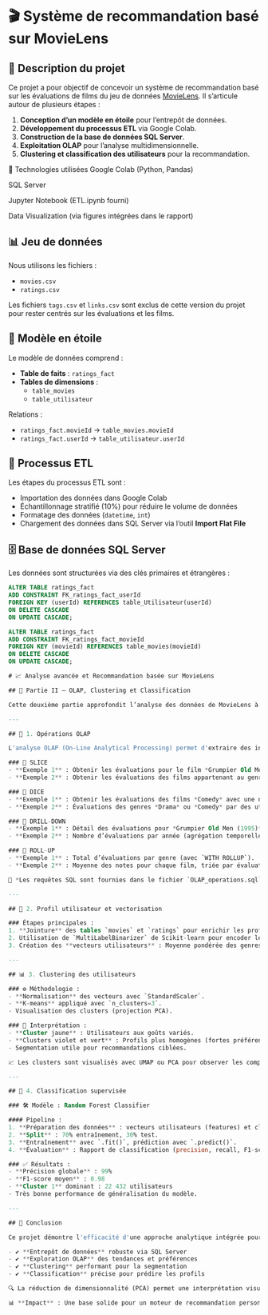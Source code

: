 # 🎬 Système de recommandation basé sur MovieLens

## 📘 Description du projet

Ce projet a pour objectif de concevoir un système de recommandation basé sur les évaluations de films du jeu de données [MovieLens](https://grouplens.org/datasets/movielens/). Il s’articule autour de plusieurs étapes :

1. **Conception d’un modèle en étoile** pour l’entrepôt de données.
2. **Développement du processus ETL** via Google Colab.
3. **Construction de la base de données SQL Server**.
4. **Exploitation OLAP** pour l’analyse multidimensionnelle.
5. **Clustering et classification des utilisateurs** pour la recommandation.

📌 Technologies utilisées
Google Colab (Python, Pandas)

SQL Server

Jupyter Notebook (ETL.ipynb fourni)

Data Visualization (via figures intégrées dans le rapport)

## 📊 Jeu de données

Nous utilisons les fichiers :
- `movies.csv`
- `ratings.csv`

Les fichiers `tags.csv` et `links.csv` sont exclus de cette version du projet pour rester centrés sur les évaluations et les films.

## 🧱 Modèle en étoile

Le modèle de données comprend :

- **Table de faits** : `ratings_fact`
- **Tables de dimensions** :
  - `table_movies`
  - `table_utilisateur`

Relations :
- `ratings_fact.movieId` → `table_movies.movieId`
- `ratings_fact.userId` → `table_utilisateur.userId`

## 🔄 Processus ETL

Les étapes du processus ETL sont :
- Importation des données dans Google Colab
- Échantillonnage stratifié (10%) pour réduire le volume de données
- Formatage des données (`datetime`, `int`)
- Chargement des données dans SQL Server via l’outil **Import Flat File**

## 🗄️ Base de données SQL Server

Les données sont structurées via des clés primaires et étrangères :
```sql
ALTER TABLE ratings_fact
ADD CONSTRAINT FK_ratings_fact_userId
FOREIGN KEY (userId) REFERENCES table_Utilisateur(userId)
ON DELETE CASCADE
ON UPDATE CASCADE;

ALTER TABLE ratings_fact
ADD CONSTRAINT FK_ratings_fact_movieId
FOREIGN KEY (movieId) REFERENCES table_movies(movieId)
ON DELETE CASCADE
ON UPDATE CASCADE;

# 📈 Analyse avancée et Recommandation basée sur MovieLens

## 🧠 Partie II — OLAP, Clustering et Classification

Cette deuxième partie approfondit l’analyse des données de MovieLens à travers des opérations OLAP, du **clustering** non supervisé, et une **classification supervisée** des utilisateurs. Ces méthodes permettent de mieux comprendre les préférences cinématographiques et de prédire les comportements de nouveaux utilisateurs.

---

## 🔎 1. Opérations OLAP

L'analyse OLAP (On-Line Analytical Processing) permet d'extraire des insights à partir des données à l'aide d'opérations comme `Slice`, `Dice`, `Drill-down` et `Roll-up`.

### 🧊 SLICE
- **Exemple 1** : Obtenir les évaluations pour le film *Grumpier Old Men (1995)*.
- **Exemple 2** : Obtenir les évaluations des films appartenant au genre *Drama*.

### 🎲 DICE
- **Exemple 1** : Obtenir les évaluations des films *Comedy* avec une note > 3.
- **Exemple 2** : Évaluations des genres *Drama* ou *Comedy* par des utilisateurs actifs (> 3 films évalués).

### 🔽 DRILL-DOWN
- **Exemple 1** : Détail des évaluations pour *Grumpier Old Men (1995)* (genre *Drama*).
- **Exemple 2** : Nombre d’évaluations par année (agrégation temporelle).

### 🔼 ROLL-UP
- **Exemple 1** : Total d’évaluations par genre (avec `WITH ROLLUP`).
- **Exemple 2** : Moyenne des notes pour chaque film, triée par évaluation.

📄 *Les requêtes SQL sont fournies dans le fichier `OLAP_operations.sql`.*

---

## 👥 2. Profil utilisateur et vectorisation

### Étapes principales :
1. **Jointure** des tables `movies` et `ratings` pour enrichir les profils utilisateurs.
2. Utilisation de `MultiLabelBinarizer` de Scikit-learn pour encoder les genres de films.
3. Création des **vecteurs utilisateurs** : Moyenne pondérée des genres par utilisateur, basée sur ses notes.

---

## 📊 3. Clustering des utilisateurs

### ⚙️ Méthodologie :
- **Normalisation** des vecteurs avec `StandardScaler`.
- **K-means** appliqué avec `n_clusters=3`.
- Visualisation des clusters (projection PCA).

### 📌 Interprétation :
- **Cluster jaune** : Utilisateurs aux goûts variés.
- **Clusters violet et vert** : Profils plus homogènes (fortes préférences spécifiques).
- Segmentation utile pour recommandations ciblées.

📈 Les clusters sont visualisés avec UMAP ou PCA pour observer les comportements utilisateurs.

---

## 🧮 4. Classification supervisée

### 🛠️ Modèle : Random Forest Classifier

#### Pipeline :
1. **Préparation des données** : vecteurs utilisateurs (features) et clusters (target).
2. **Split** : 70% entraînement, 30% test.
3. **Entraînement** avec `.fit()`, prédiction avec `.predict()`.
4. **Évaluation** : Rapport de classification (precision, recall, F1-score).

### ✅ Résultats :
- **Précision globale** : 99%
- **F1-score moyen** : 0.98
- **Cluster 1** dominant : 22 432 utilisateurs
- Très bonne performance de généralisation du modèle.

---

## 📌 Conclusion

Ce projet démontre l'efficacité d'une approche analytique intégrée pour un système de recommandation :

- ✔️ **Entrepôt de données** robuste via SQL Server
- ✔️ **Exploration OLAP** des tendances et préférences
- ✔️ **Clustering** performant pour la segmentation
- ✔️ **Classification** précise pour prédire les profils

🔍 La réduction de dimensionnalité (PCA) permet une interprétation visuelle enrichissante.

📊 **Impact** : Une base solide pour un moteur de recommandation personnalisée, axé sur le comportement utilisateur.

